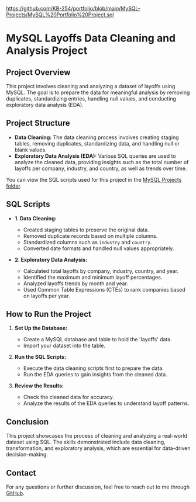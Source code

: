 https://github.com/KB-254/portfolio/blob/main/MySQL-Projects/MySQL%20Portfolio%20Project.sql
# MySQL Layoffs Data Cleaning and Analysis Project

## Project Overview
This project involves cleaning and analyzing a dataset of layoffs using MySQL. The goal is to prepare the data for meaningful analysis by removing duplicates, standardizing entries, handling null values, and conducting exploratory data analysis (EDA).

## Project Structure
- **Data Cleaning:** The data cleaning process involves creating staging tables, removing duplicates, standardizing data, and handling null or blank values. 
- **Exploratory Data Analysis (EDA):** Various SQL queries are used to analyze the cleaned data, providing insights such as the total number of layoffs per company, industry, and country, as well as trends over time.

You can view the SQL scripts used for this project in the [MySQL Projects folder](https://github.com/KB-254/portfolio/tree/main/MySQL-Projects).

## SQL Scripts
- **1. Data Cleaning:**
  - Created staging tables to preserve the original data.
  - Removed duplicate records based on multiple columns.
  - Standardized columns such as `industry` and `country`.
  - Converted date formats and handled null values appropriately.

- **2. Exploratory Data Analysis:**
  - Calculated total layoffs by company, industry, country, and year.
  - Identified the maximum and minimum layoff percentages.
  - Analyzed layoffs trends by month and year.
  - Used Common Table Expressions (CTEs) to rank companies based on layoffs per year.

## How to Run the Project
1. **Set Up the Database:**
   - Create a MySQL database and table to hold the 'layoffs' data.
   - Import your dataset into the table.

2. **Run the SQL Scripts:**
   - Execute the data cleaning scripts first to prepare the data.
   - Run the EDA queries to gain insights from the cleaned data.

3. **Review the Results:**
   - Check the cleaned data for accuracy.
   - Analyze the results of the EDA queries to understand layoff patterns.

## Conclusion
This project showcases the process of cleaning and analyzing a real-world dataset using SQL. The skills demonstrated include data cleaning, transformation, and exploratory analysis, which are essential for data-driven decision-making.

## Contact
For any questions or further discussion, feel free to reach out to me through [GitHub](https://github.com/KB-254).

